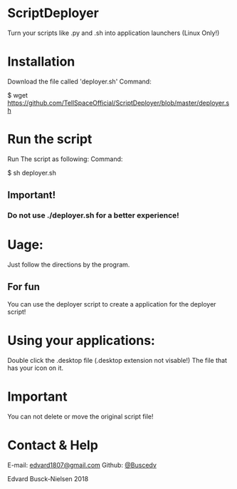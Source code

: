 # ScriptDeployer
Turn your scripts like .py and .sh into application launchers (Linux Only!)

# Installation

Download the file called 'deployer.sh'
Command:

$ wget https://github.com/TellSpaceOfficial/ScriptDeployer/blob/master/deployer.sh

# Run the script

Run The script as following:
Command:

$ sh deployer.sh

## Important!

### Do not use ./deployer.sh for a better experience!

# Uage:

Just follow the directions by the program.

## For fun

You can use the deployer script to create a application for the deployer script!

# Using your applications:

Double click the .desktop file (.desktop extension not visable!) The file that has your icon on it.

# Important

You can not delete or move the original script file!

# Contact & Help

E-mail: edvard1807@gmail.com
Github: <a href="https://gituhb.com/Buscedv" target="blank"> @Buscedv </a>


Edvard Busck-Nielsen 2018
